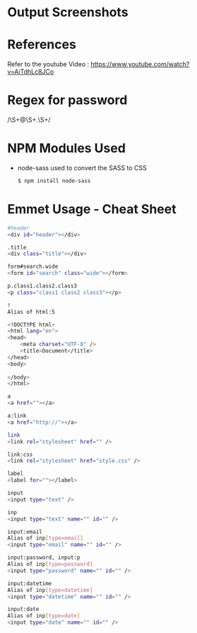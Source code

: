 # Output Screenshots

# References
Refer to the youtube Video : https://www.youtube.com/watch?v=AiTdhLc8JCo
# Regex for password
/\S+@\S+\.\S+/
# NPM Modules Used
- node-sass used to convert the SASS to CSS
    ```sh
    $ npm install node-sass  
    ```
# Emmet Usage - Cheat Sheet
```sh
#header
<div id="header"></div>
```
```sh
.title
<div class="title"></div>
```
```sh
form#search.wide
<form id="search" class="wide"></form>
```
```sh
p.class1.class2.class3
<p class="class1 class2 class3"></p>
```
```sh
!
Alias of html:5

<!DOCTYPE html>
<html lang="en">
<head>
    <meta charset="UTF-8" />
    <title>Document</title>
</head>
<body>
    
</body>
</html>
```
```sh
a
<a href=""></a>

a:link
<a href="http://"></a>
```

```sh
link
<link rel="stylesheet" href="" />

link:css
<link rel="stylesheet" href="style.css" />
```

```sh
label
<label for=""></label>

input
<input type="text" />

inp
<input type="text" name="" id="" />

input:email
Alias of inp[type=email]
<input type="email" name="" id="" />

input:password, input:p
Alias of inp[type=password]
<input type="password" name="" id="" />

input:datetime
Alias of inp[type=datetime]
<input type="datetime" name="" id="" />

input:date
Alias of inp[type=date]
<input type="date" name="" id="" />

```